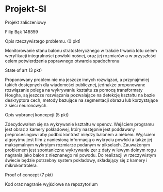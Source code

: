 # Projekt-SI
Projekt zaliczeniowy 

Filip Bąk 148859

Opis rzeczywistego problemu.  (0 pkt)

Monitorowanie stanu balonu stratosferycznego w trakcie trwania lotu celem weryfikacji integralności powłoki nośnej, oraz jej rozmiarów a w przyszłości celem potwierdzenia poprawnego otwarcia spadochronu

State of art (3 pkt)

Proponowany problem nie ma jeszcze innych rozwiązań, a przynajmniej takich dostępnych dla wiadomości publicznej, jednakże proponowane rozwiązanie polega na wykrywaniu kształtu za pomocą transformaty Hougha, są jeszcze rozwiązania pozwalające na detekcję kształtu na bazie deskryptora cech, metody bazujące na segmentacji obrazu lub korzystające z sieci neuronowych.

Opis wybranej koncepcji (5 pkt)

Zdecydowałem się na wykrywanie kształtu w opencv. Wejściem programu jest obraz z kamery pokładowej, który następnie jest poddawany preprocesingowi aby podbić kontrast między balonem a niebem. Wyjściem algorytmu jest film z naniesioną informacją o wykryciu powłoki a także jej maksymalnym wykrytym rozmiarze podanym w pikselach. Zauważonym problemem jest spontaniczne wykrywanie zer z daty w lewym dolnym rogu nagrania jako balon z nieznanego mi powodu. Do realizacji w rzeczywistym świecie będzie potrzebny system pokładowy, składający się z kamery i mikrokontrolera.

Proof of concept (7 pkt)

Kod oraz nagranie wyjściowe na repozytorium
